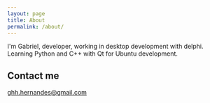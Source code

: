 ```yaml
---
layout: page
title: About
permalink: /about/
---
```


I'm Gabriel, developer, working in desktop development with delphi. Learning Python and C++ with Qt for Ubuntu development.

## Contact me

[ghh.hernandes@gmail.com](mailto:ghh.hernandes@gmail.com)
